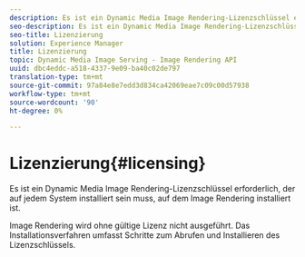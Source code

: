 ```yaml
---
description: Es ist ein Dynamic Media Image Rendering-Lizenzschlüssel erforderlich, der auf jedem System installiert sein muss, auf dem Image Rendering installiert ist.
seo-description: Es ist ein Dynamic Media Image Rendering-Lizenzschlüssel erforderlich, der auf jedem System installiert sein muss, auf dem Image Rendering installiert ist.
seo-title: Lizenzierung
solution: Experience Manager
title: Lizenzierung
topic: Dynamic Media Image Serving - Image Rendering API
uuid: dbc4eddc-a518-4337-9e09-ba40c02de797
translation-type: tm+mt
source-git-commit: 97a84e8e7edd3d834ca42069eae7c09c00d57938
workflow-type: tm+mt
source-wordcount: '90'
ht-degree: 0%

---
```



# Lizenzierung{#licensing}

Es ist ein Dynamic Media Image Rendering-Lizenzschlüssel erforderlich, der auf jedem System installiert sein muss, auf dem Image Rendering installiert ist.

Image Rendering wird ohne gültige Lizenz nicht ausgeführt. Das Installationsverfahren umfasst Schritte zum Abrufen und Installieren des Lizenzschlüssels.
